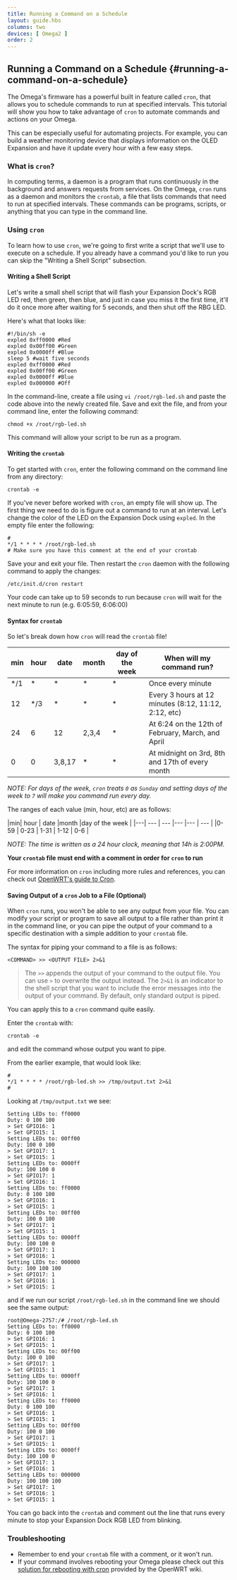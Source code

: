 ```yaml
---
title: Running a Command on a Schedule
layout: guide.hbs
columns: two
devices: [ Omega2 ]
order: 2
---
```


## Running a Command on a Schedule {#running-a-command-on-a-schedule}

The Omega's firmware has a powerful built in feature called `cron`, that allows you to schedule commands to run at specified intervals. This tutorial will show you how to take advantage of `cron` to automate commands and actions on your Omega.

This can be especially useful for automating projects. For example, you can build a weather monitoring device that displays information on the OLED Expansion and have it update every hour with a few easy steps.




### What is `cron`?

In computing terms, a daemon is a program that runs continuously in the background and answers requests from services. On the Omega, `cron` runs as a daemon and monitors the `crontab`, a file that lists commands that need to run at specified intervals. These commands can be programs, scripts, or anything that you can type in the command line.


### Using `cron`

To learn how to use `cron`, we're going to first write a script that we'll use to execute on a schedule. If you already have a command you'd like to run you can skip the "Writing a Shell Script" subsection.

#### Writing a Shell Script

Let's write a small shell script that will flash your Expansion Dock's RGB LED red, then green, then blue, and just in case you miss it the first time, it'll do it once more after waiting for 5 seconds, and then shut off the RBG LED.

Here's what that looks like:

```
#!/bin/sh -e
expled 0xff0000 #Red
expled 0x00ff00 #Green
expled 0x0000ff #Blue
sleep 5 #wait five seconds
expled 0xff0000 #Red
expled 0x00ff00 #Green
expled 0x0000ff #Blue
expled 0x000000 #Off
```


In the command-line, create a file using `vi /root/rgb-led.sh` and paste the code above into the newly created file. Save and exit the file, and from your command line, enter the following command:

```
chmod +x /root/rgb-led.sh
```

This command will allow your script to be run as a program.

#### Writing the `crontab`

To get started with `cron`, enter the following command on the command line from any directory:

```
crontab -e
```

If you've never before worked with `cron`, an empty file will show up. The first thing we need to do is figure out a command to run at an interval. Let's change the color of the LED on the Expansion Dock using `expled`. In the empty file enter the following:


```
#
*/1 * * * * /root/rgb-led.sh
# Make sure you have this comment at the end of your crontab
```

Save your and exit your file. Then restart the `cron` daemon with the following command to apply the changes:

```
/etc/init.d/cron restart
```


Your code can take up to 59 seconds to run because `cron` will wait for the next minute to run (e.g. 6:05:59, 6:06:00)


#### Syntax for `crontab`
So let's break down how `cron` will read the `crontab` file!

|min| hour | date |month |day of the week | When will my command run? |
|---| --- | --- |--- |--- | --- |
|*/1 | * | * | * | * | Once every minute |
|12 | */3 | * | * | * | Every 3 hours at 12 minutes (8:12, 11:12, 2:12, etc) |
|24 | 6 | 12 | 2,3,4 | * | At 6:24 on the 12th of February, March, and April |
|0 | 0 | 3,8,17 | * | * | At midnight on 3rd, 8th and 17th of every month |

*NOTE: For days of the week, `cron` treats `0` as `Sunday` and setting days of the week to `7` will make you command run every day.*


The ranges of each value (min, hour, etc) are as follows:

|min| hour | date |month |day of the week |
|---| --- | --- |--- |--- | --- |
|0-59 | 0-23 | 1-31 | 1-12 | 0-6 |

*NOTE: The time is written as a 24 hour clock, meaning that 14h is 2:00PM.*


**Your `crontab` file must end with a comment in order for `cron` to run**

For more information on `cron` including more rules and references, you can check out [OpenWRT's guide to Cron](https://wiki.openwrt.org/doc/howto/cron).

#### Saving Output of a `cron` Job to a File (Optional)

When `cron` runs, you won't be able to see any output from your file. You can modify your script or program to save all output to a file rather than print it in the command line, or you can pipe the output of your command to a specific destination with a simple addition to your `crontab` file.

The syntax for piping your command to a file is as follows:

```
<COMMAND> >> <OUTPUT FILE> 2>&1
```

> The `>>` appends the output of your command to the output file. You can use `>` to overwrite the output instead. The `2>&1` is an indicator to the shell script that you want to include the error messages into the output of your command. By default, only standard output is piped.


You can apply this to a `cron` command quite easily.

Enter the `crontab` with:

```
crontab -e
```

and edit the command whose output you want to pipe.

From the earlier example, that would look like:

```
#
*/1 * * * * /root/rgb-led.sh >> /tmp/output.txt 2>&1
#
```

Looking at `/tmp/output.txt` we see:

```
Setting LEDs to: ff0000
Duty: 0 100 100
> Set GPIO16: 1
> Set GPIO15: 1
Setting LEDs to: 00ff00
Duty: 100 0 100
> Set GPIO17: 1
> Set GPIO15: 1
Setting LEDs to: 0000ff
Duty: 100 100 0
> Set GPIO17: 1
> Set GPIO16: 1
Setting LEDs to: ff0000
Duty: 0 100 100
> Set GPIO16: 1
> Set GPIO15: 1
Setting LEDs to: 00ff00
Duty: 100 0 100
> Set GPIO17: 1
> Set GPIO15: 1
Setting LEDs to: 0000ff
Duty: 100 100 0
> Set GPIO17: 1
> Set GPIO16: 1
Setting LEDs to: 000000
Duty: 100 100 100
> Set GPIO17: 1
> Set GPIO16: 1
> Set GPIO15: 1
```

and if we run our script `/root/rgb-led.sh` in the command line we should see the same output:

```
root@Omega-2757:/# /root/rgb-led.sh
Setting LEDs to: ff0000
Duty: 0 100 100
> Set GPIO16: 1
> Set GPIO15: 1
Setting LEDs to: 00ff00
Duty: 100 0 100
> Set GPIO17: 1
> Set GPIO15: 1
Setting LEDs to: 0000ff
Duty: 100 100 0
> Set GPIO17: 1
> Set GPIO16: 1
Setting LEDs to: ff0000
Duty: 0 100 100
> Set GPIO16: 1
> Set GPIO15: 1
Setting LEDs to: 00ff00
Duty: 100 0 100
> Set GPIO17: 1
> Set GPIO15: 1
Setting LEDs to: 0000ff
Duty: 100 100 0
> Set GPIO17: 1
> Set GPIO16: 1
Setting LEDs to: 000000
Duty: 100 100 100
> Set GPIO17: 1
> Set GPIO16: 1
> Set GPIO15: 1
```

You can go back into the `crontab` and comment out the line that runs every minute to stop your Expansion Dock RGB LED from blinking.


### Troubleshooting

* Remember to end your `crontab` file with a comment, or it won't run.
* If your command involves rebooting your Omega please check out this [solution for rebooting with cron](https://wiki.openwrt.org/doc/howto/cron#periodic_reboot_of_a_router) provided by the OpenWRT wiki.
